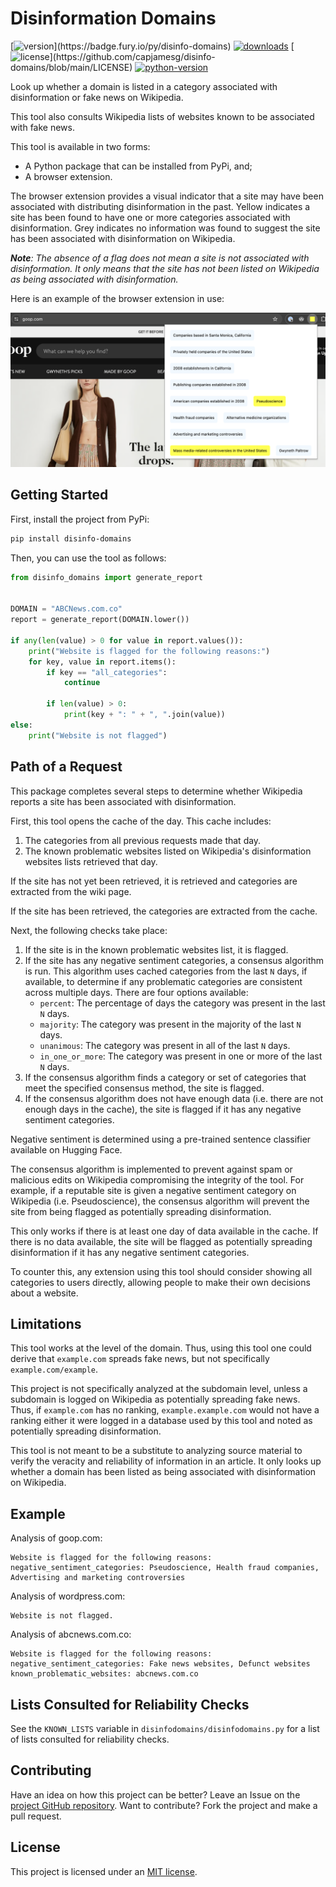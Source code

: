 # Disinformation Domains

[![version](https://badge.fury.io/py/disinfo-domains.svg?)](https://badge.fury.io/py/disinfo-domains)
[![downloads](https://img.shields.io/pypi/dm/disinfo-domains)](https://pypistats.org/packages/disinfo-domains)
[![license](https://img.shields.io/pypi/l/disinfo-domains?)](https://github.com/capjamesg/disinfo-domains/blob/main/LICENSE)
[![python-version](https://img.shields.io/pypi/pyversions/disinfo-domains)](https://badge.fury.io/py/disinfo-domains)

Look up whether a domain is listed in a category associated with disinformation or fake news on Wikipedia.

This tool also consults Wikipedia lists of websites known to be associated with fake news.

This tool is available in two forms:

- A Python package that can be installed from PyPi, and;
- A browser extension.

The browser extension provides a visual indicator that a site may have been associated with distributing disinformation in the past. Yellow indicates a site has been found to have one or more categories associated with disinformation. Grey indicates no information was found to suggest the site has been associated with disinformation on Wikipedia.

_**Note**: The absence of a flag does not mean a site is not associated with disinformation. It only means that the site has not been listed on Wikipedia as being associated with disinformation._

Here is an example of the browser extension in use:

![Browser extension example showing a yellow flag](assets/browser-extension-example.png?1)

## Getting Started

First, install the project from PyPi:

```bash
pip install disinfo-domains
```

Then, you can use the tool as follows:

```python
from disinfo_domains import generate_report


DOMAIN = "ABCNews.com.co"
report = generate_report(DOMAIN.lower())

if any(len(value) > 0 for value in report.values()):
    print("Website is flagged for the following reasons:")
    for key, value in report.items():
        if key == "all_categories":
            continue

        if len(value) > 0:
            print(key + ": " + ", ".join(value))
else:
    print("Website is not flagged")
```

## Path of a Request

This package completes several steps to determine whether Wikipedia reports a site has been associated with disinformation.

First, this tool opens the cache of the day. This cache includes:

1. The categories from all previous requests made that day.
2. The known problematic websites listed on Wikipedia's disinformation websites lists retrieved that day.

If the site has not yet been retrieved, it is retrieved and categories are extracted from the wiki page.

If the site has been retrieved, the categories are extracted from the cache.

Next, the following checks take place:

1. If the site is in the known problematic websites list, it is flagged.
2. If the site has any negative sentiment categories, a consensus algorithm is run. This algorithm uses cached categories from the last `N` days, if available, to determine if any problematic categories are consistent across multiple days. There are four options available:
    - `percent`: The percentage of days the category was present in the last `N` days.
    - `majority`: The category was present in the majority of the last `N` days.
    - `unanimous`: The category was present in all of the last `N` days.
    - `in_one_or_more`: The category was present in one or more of the last `N` days.
3. If the consensus algorithm finds a category or set of categories that meet the specified consensus method, the site is flagged.
4. If the consensus algorithm does not have enough data (i.e. there are not enough days in the cache), the site is flagged if it has any negative sentiment categories.

Negative sentiment is determined using a pre-trained sentence classifier available on Hugging Face.

The consensus algorithm is implemented to prevent against spam or malicious edits on Wikipedia compromising the integrity of the tool. For example, if a reputable site is given a negative sentiment category on Wikipedia (i.e. Pseudoscience), the consensus algorithm will prevent the site from being flagged as potentially spreading disinformation.

This only works if there is at least one day of data available in the cache. If there is no data available, the site will be flagged as potentially spreading disinformation if it has any negative sentiment categories.

To counter this, any extension using this tool should consider showing all categories to users directly, allowing people to make their own decisions about a website.

## Limitations

This tool works at the level of the domain. Thus, using this tool one could derive that `example.com` spreads fake news, but not specifically `example.com/example`.

This project is not specifically analyzed at the subdomain level, unless a subdomain is logged on Wikipedia as potentially spreading fake news. Thus, if `example.com` has no ranking, `example.example.com` would not have a ranking either it were logged in a database used by this tool and noted as potentially spreading disinformation.

This tool is not meant to be a substitute to analyzing source material to verify the veracity and reliability of information in an article. It only looks up whether a domain has been listed as being associated with disinformation on Wikipedia.

## Example

Analysis of goop.com:

```
Website is flagged for the following reasons:
negative_sentiment_categories: Pseudoscience, Health fraud companies, Advertising and marketing controversies
```

Analysis of wordpress.com:

```
Website is not flagged.
```

Analysis of abcnews.com.co:

```
Website is flagged for the following reasons:
negative_sentiment_categories: Fake news websites, Defunct websites
known_problematic_websites: abcnews.com.co
```

## Lists Consulted for Reliability Checks

See the `KNOWN_LISTS` variable in `disinfodomains/disinfodomains.py` for a list of lists consulted for reliability checks.

## Contributing

Have an idea on how this project can be better? Leave an Issue on the [project GitHub repository](https://github.com/capjamesg/disinfo-domains). Want to contribute? Fork the project and make a pull request.

## License

This project is licensed under an [MIT license](LICENSE).
